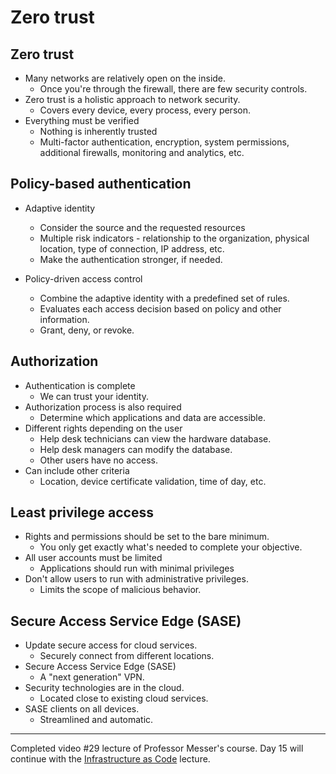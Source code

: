 # Zero trust

## Zero trust
* Many networks are relatively open on the inside.
  * Once you're through the firewall, there are few security controls.
* Zero trust is a holistic approach to network security.
  * Covers every device, every process, every person.
* Everything must be verified
  * Nothing is inherently trusted
  * Multi-factor authentication, encryption, system permissions, additional firewalls, monitoring and analytics, etc.

## Policy-based authentication
* Adaptive identity
  * Consider the source and the requested resources
  * Multiple risk indicators - relationship to the organization, physical location, type of connection, IP address, etc.
  * Make the authentication stronger, if needed.

* Policy-driven access control
  * Combine the adaptive identity with a predefined set of rules.
  * Evaluates each access decision based on policy and other information.
  * Grant, deny, or revoke.

## Authorization
* Authentication is complete
  * We can trust your identity.
* Authorization process is also required
  * Determine which applications and data are accessible.
* Different rights depending on the user
  * Help desk technicians can view the hardware database.
  * Help desk managers can modify the database.
  * Other users have no access.
* Can include other criteria
  * Location, device certificate validation, time of day, etc.

## Least privilege access
* Rights and permissions should be set to the bare minimum.
  * You only get exactly what's needed to complete your objective.
* All user accounts must be limited
  * Applications should run with minimal privileges
* Don't allow users to run with administrative privileges.
  * Limits the scope of malicious behavior.

## Secure Access Service Edge (SASE)
* Update secure access for cloud services.
  * Securely connect from different locations.
* Secure Access Service Edge (SASE)
  * A "next generation" VPN.
* Security technologies are in the cloud.
  * Located close to existing cloud services.
* SASE clients on all devices.
  * Streamlined and automatic.

****************

Completed video #29 lecture of Professor Messer's course. Day 15 will continue with the [Infrastructure as Code](https://www.youtube.com/watch?v=n6jIaKWixF4&list=PLG49S3nxzAnl_tQe3kvnmeMid0mjF8Le8&index=30) lecture.


